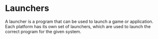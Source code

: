 # Launchers

A launcher is a program that can be used to launch a game or application. Each platform has its own set of launchers, which are used to launch the correct program for the given system.
